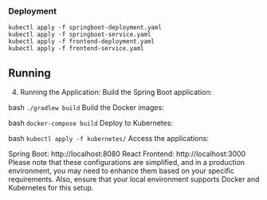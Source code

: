 ### Deployment

```
kubectl apply -f springboot-deployment.yaml
kubectl apply -f springboot-service.yaml
kubectl apply -f frontend-deployment.yaml
kubectl apply -f frontend-service.yaml
```

## Running

4. Running the Application:
Build the Spring Boot application:

bash
```./gradlew build```
Build the Docker images:

bash
```docker-compose build```
Deploy to Kubernetes:

bash
```kubectl apply -f kubernetes/```
Access the applications:

Spring Boot: http://localhost:8080
React Frontend: http://localhost:3000
Please note that these configurations are simplified, and in a production environment, you may need to enhance them based on your specific requirements. Also, ensure that your local environment supports Docker and Kubernetes for this setup.